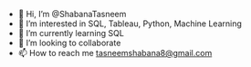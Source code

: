 - 👋 Hi, I’m @ShabanaTasneem
- 👀 I’m interested in SQL, Tableau, Python, Machine Learning
- 🌱 I’m currently learning SQL
- 💞️ I’m looking to collaborate
- 📫 How to reach me tasneemshabana8@gmail.com

<!---
ShabanaTasneem/ShabanaTasneem is a ✨ special ✨ repository because its `README.md` (this file) appears on your GitHub profile.
You can click the Preview link to take a look at your changes.
--->
